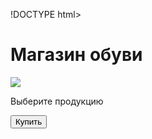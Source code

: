 !DOCTYPE html>
<head>
    <meta charset="UTF-8">
    <meta name="viewport">
    <title>Магазин обуви</title>
    <link rel="stylesheet" href="css.css">
    
</head>
<body>
    <div id="main">
        <h1>Магазин обуви</h1>
        <img src="https://img.favpng.com/7/11/23/nike-women-s-roshe-one-sports-shoes-adidas-png-favpng-btrdESJMVRwKQcphHPcWX8q1R.jpg">
        <p>Выберите продукцию</p>
        <button id="buy">Купить</button>
    </div>
    <script src="https://telegram.org/js/telegram-web-app.js"></script>
     <script>
        let tg = window.Telegram.WebApp;
    </script>
</body>
